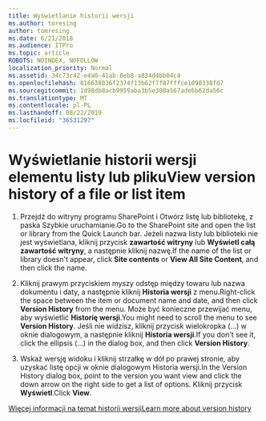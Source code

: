```yaml
---
title: Wyświetlanie historii wersji
ms.author: toresing
author: tomresing
ms.date: 6/21/2018
ms.audience: ITPro
ms.topic: article
ROBOTS: NOINDEX, NOFOLLOW
localization_priority: Normal
ms.assetid: 34c73c42-e4a0-41ab-8eb8-a834d4bb04c4
ms.openlocfilehash: 816638036f2374f13b62f7f87fffce1090338fd7
ms.sourcegitcommit: 1d98db8acb9959aba3b5e308a567ade6b62da56c
ms.translationtype: MT
ms.contentlocale: pl-PL
ms.lasthandoff: 08/22/2019
ms.locfileid: "36531297"
---
```

# <a name="view-version-history-of-a-file-or-list-item"></a><span data-ttu-id="4de01-102">Wyświetlanie historii wersji elementu listy lub pliku</span><span class="sxs-lookup"><span data-stu-id="4de01-102">View version history of a file or list item</span></span>

1. <span data-ttu-id="4de01-103">Przejdź do witryny programu SharePoint i Otwórz listę lub bibliotekę, z paska Szybkie uruchamianie.</span><span class="sxs-lookup"><span data-stu-id="4de01-103">Go to the SharePoint site and open the list or library from the Quick Launch bar.</span></span> <span data-ttu-id="4de01-104">Jeżeli nazwa listy lub biblioteki nie jest wyświetlana, kliknij przycisk **zawartość witryny** lub **Wyświetl całą zawartość witryny**, a następnie kliknij nazwę.</span><span class="sxs-lookup"><span data-stu-id="4de01-104">If the name of the list or library doesn't appear, click **Site contents** or **View All Site Content**, and then click the name.</span></span>
    
2. <span data-ttu-id="4de01-105">Kliknij prawym przyciskiem myszy odstęp między towaru lub nazwa dokumentu i daty, a następnie kliknij **Historia wersji** z menu.</span><span class="sxs-lookup"><span data-stu-id="4de01-105">Right-click the space between the item or document name and date, and then click **Version History** from the menu.</span></span> <span data-ttu-id="4de01-106">Może być konieczne przewijać menu, aby wyświetlić **Historię wersji**.</span><span class="sxs-lookup"><span data-stu-id="4de01-106">You might need to scroll the menu to see **Version History**.</span></span> <span data-ttu-id="4de01-107">Jeśli nie widzisz, kliknij przycisk wielokropka (...) w oknie dialogowym, a następnie kliknij **Historia wersji**.</span><span class="sxs-lookup"><span data-stu-id="4de01-107">If you don't see it, click the ellipsis (...) in the dialog box, and then click **Version History**.</span></span>
    
3. <span data-ttu-id="4de01-108">Wskaż wersję widoku i kliknij strzałkę w dół po prawej stronie, aby uzyskać listę opcji w oknie dialogowym Historia wersji.</span><span class="sxs-lookup"><span data-stu-id="4de01-108">In the Version History dialog box, point to the version you want view and click the down arrow on the right side to get a list of options.</span></span> <span data-ttu-id="4de01-109">Kliknij przycisk **Wyświetl**.</span><span class="sxs-lookup"><span data-stu-id="4de01-109">Click **View**.</span></span>
    
[<span data-ttu-id="4de01-110">Więcej informacji na temat historii wersji</span><span class="sxs-lookup"><span data-stu-id="4de01-110">Learn more about version history</span></span>](https://go.microsoft.com/fwlink/?linkid=875709)
  

